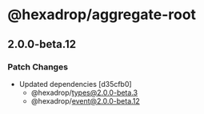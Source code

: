 # @hexadrop/aggregate-root

## 2.0.0-beta.12

### Patch Changes

- Updated dependencies [d35cfb0]
  - @hexadrop/types@2.0.0-beta.3
  - @hexadrop/event@2.0.0-beta.12
